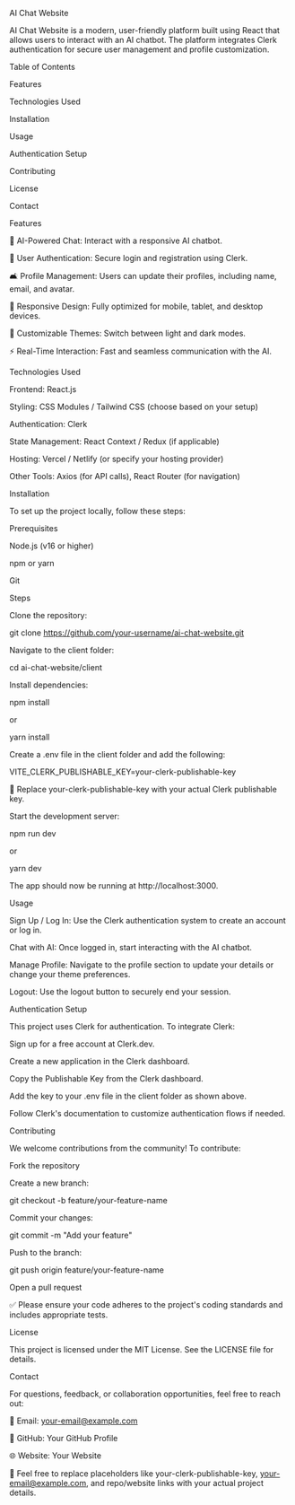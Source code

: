 AI Chat Website

AI Chat Website is a modern, user-friendly platform built using React that allows users to interact with an AI chatbot. The platform integrates Clerk authentication for secure user management and profile customization.

Table of Contents

Features

Technologies Used

Installation

Usage

Authentication Setup

Contributing

License

Contact

Features

💬 AI-Powered Chat: Interact with a responsive AI chatbot.

🔐 User Authentication: Secure login and registration using Clerk.

🛋️ Profile Management: Users can update their profiles, including name, email, and avatar.

📱 Responsive Design: Fully optimized for mobile, tablet, and desktop devices.

🎨 Customizable Themes: Switch between light and dark modes.

⚡ Real-Time Interaction: Fast and seamless communication with the AI.

Technologies Used

Frontend: React.js

Styling: CSS Modules / Tailwind CSS (choose based on your setup)

Authentication: Clerk

State Management: React Context / Redux (if applicable)

Hosting: Vercel / Netlify (or specify your hosting provider)

Other Tools: Axios (for API calls), React Router (for navigation)

Installation

To set up the project locally, follow these steps:

Prerequisites

Node.js (v16 or higher)

npm or yarn

Git

Steps

Clone the repository:

git clone https://github.com/your-username/ai-chat-website.git

Navigate to the client folder:

cd ai-chat-website/client

Install dependencies:

npm install

or

yarn install

Create a .env file in the client folder and add the following:

VITE_CLERK_PUBLISHABLE_KEY=your-clerk-publishable-key

🔐 Replace your-clerk-publishable-key with your actual Clerk publishable key.

Start the development server:

npm run dev

or

yarn dev

The app should now be running at http://localhost:3000.

Usage

Sign Up / Log In: Use the Clerk authentication system to create an account or log in.

Chat with AI: Once logged in, start interacting with the AI chatbot.

Manage Profile: Navigate to the profile section to update your details or change your theme preferences.

Logout: Use the logout button to securely end your session.

Authentication Setup

This project uses Clerk for authentication. To integrate Clerk:

Sign up for a free account at Clerk.dev.

Create a new application in the Clerk dashboard.

Copy the Publishable Key from the Clerk dashboard.

Add the key to your .env file in the client folder as shown above.

Follow Clerk's documentation to customize authentication flows if needed.

Contributing

We welcome contributions from the community! To contribute:

Fork the repository

Create a new branch:

git checkout -b feature/your-feature-name

Commit your changes:

git commit -m "Add your feature"

Push to the branch:

git push origin feature/your-feature-name

Open a pull request

✅ Please ensure your code adheres to the project's coding standards and includes appropriate tests.

License

This project is licensed under the MIT License. See the LICENSE file for details.

Contact

For questions, feedback, or collaboration opportunities, feel free to reach out:

📧 Email: your-email@example.com

🐙 GitHub: Your GitHub Profile

🌐 Website: Your Website

🔄 Feel free to replace placeholders like your-clerk-publishable-key, your-email@example.com, and repo/website links with your actual project details.
